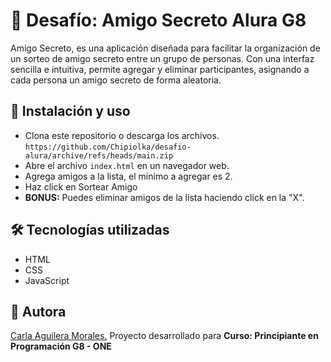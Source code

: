 # 🎁 Desafío: Amigo Secreto Alura G8
Amigo Secreto, es una aplicación diseñada para facilitar la organización de un sorteo de amigo secreto entre un grupo de personas. Con una interfaz sencilla e intuitiva, permite agregar  y  eliminar participantes, asignando a cada persona un amigo secreto de forma aleatoria.

## 🚀 Instalación y uso 
- Clona este repositorio o descarga los archivos. </br>
  `https://github.com/Chipiolka/desafio-alura/archive/refs/heads/main.zip`
- Abre el archivo `index.html` en un navegador web.
- Agrega amigos a la lista, el mínimo a agregar es 2.
- Haz click en Sortear Amigo
- **BONUS:** Puedes eliminar amigos de la lista haciendo click en la "X".

## 🛠 Tecnologías utilizadas
- HTML
- CSS
- JavaScript

## 👤 Autora
[Carla Aguilera Morales.](https://github.com/Chipiolka)
Proyecto desarrollado para **Curso: Principiante en Programación G8 - ONE**
